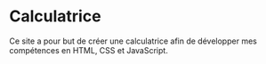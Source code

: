 # Calculatrice
Ce site a pour but de créer une calculatrice afin de développer mes compétences en HTML, CSS et JavaScript.
